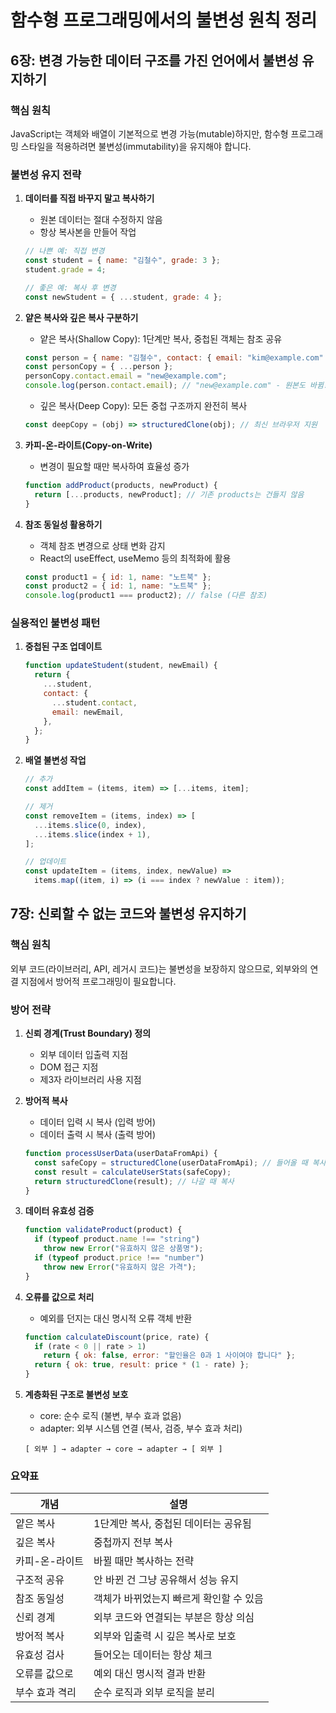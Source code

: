 # 함수형 프로그래밍에서의 불변성 원칙 정리 

## 6장: 변경 가능한 데이터 구조를 가진 언어에서 불변성 유지하기

### 핵심 원칙

JavaScript는 객체와 배열이 기본적으로 변경 가능(mutable)하지만, 함수형 프로그래밍 스타일을 적용하려면 불변성(immutability)을 유지해야 합니다.

### 불변성 유지 전략

1. **데이터를 직접 바꾸지 말고 복사하기**

   - 원본 데이터는 절대 수정하지 않음
   - 항상 복사본을 만들어 작업

   ```javascript
   // 나쁜 예: 직접 변경
   const student = { name: "김철수", grade: 3 };
   student.grade = 4;

   // 좋은 예: 복사 후 변경
   const newStudent = { ...student, grade: 4 };
   ```

2. **얕은 복사와 깊은 복사 구분하기**

   - 얕은 복사(Shallow Copy): 1단계만 복사, 중첩된 객체는 참조 공유

   ```javascript
   const person = { name: "김철수", contact: { email: "kim@example.com" } };
   const personCopy = { ...person };
   personCopy.contact.email = "new@example.com";
   console.log(person.contact.email); // "new@example.com" - 원본도 바뀜!
   ```

   - 깊은 복사(Deep Copy): 모든 중첩 구조까지 완전히 복사

   ```javascript
   const deepCopy = (obj) => structuredClone(obj); // 최신 브라우저 지원
   ```

3. **카피-온-라이트(Copy-on-Write)**

   - 변경이 필요할 때만 복사하여 효율성 증가

   ```javascript
   function addProduct(products, newProduct) {
     return [...products, newProduct]; // 기존 products는 건들지 않음
   }
   ```

4. **참조 동일성 활용하기**
   - 객체 참조 변경으로 상태 변화 감지
   - React의 useEffect, useMemo 등의 최적화에 활용
   ```javascript
   const product1 = { id: 1, name: "노트북" };
   const product2 = { id: 1, name: "노트북" };
   console.log(product1 === product2); // false (다른 참조)
   ```

### 실용적인 불변성 패턴

1. **중첩된 구조 업데이트**

   ```javascript
   function updateStudent(student, newEmail) {
     return {
       ...student,
       contact: {
         ...student.contact,
         email: newEmail,
       },
     };
   }
   ```

2. **배열 불변성 작업**

   ```javascript
   // 추가
   const addItem = (items, item) => [...items, item];

   // 제거
   const removeItem = (items, index) => [
     ...items.slice(0, index),
     ...items.slice(index + 1),
   ];

   // 업데이트
   const updateItem = (items, index, newValue) =>
     items.map((item, i) => (i === index ? newValue : item));
   ```

## 7장: 신뢰할 수 없는 코드와 불변성 유지하기

### 핵심 원칙

외부 코드(라이브러리, API, 레거시 코드)는 불변성을 보장하지 않으므로, 외부와의 연결 지점에서 방어적 프로그래밍이 필요합니다.

### 방어 전략

1. **신뢰 경계(Trust Boundary) 정의**

   - 외부 데이터 입출력 지점
   - DOM 접근 지점
   - 제3자 라이브러리 사용 지점

2. **방어적 복사**

   - 데이터 입력 시 복사 (입력 방어)
   - 데이터 출력 시 복사 (출력 방어)

   ```javascript
   function processUserData(userDataFromApi) {
     const safeCopy = structuredClone(userDataFromApi); // 들어올 때 복사
     const result = calculateUserStats(safeCopy);
     return structuredClone(result); // 나갈 때 복사
   }
   ```

3. **데이터 유효성 검증**

   ```javascript
   function validateProduct(product) {
     if (typeof product.name !== "string")
       throw new Error("유효하지 않은 상품명");
     if (typeof product.price !== "number")
       throw new Error("유효하지 않은 가격");
   }
   ```

4. **오류를 값으로 처리**

   - 예외를 던지는 대신 명시적 오류 객체 반환

   ```javascript
   function calculateDiscount(price, rate) {
     if (rate < 0 || rate > 1)
       return { ok: false, error: "할인율은 0과 1 사이여야 합니다" };
     return { ok: true, result: price * (1 - rate) };
   }
   ```

5. **계층화된 구조로 불변성 보호**
   - core: 순수 로직 (불변, 부수 효과 없음)
   - adapter: 외부 시스템 연결 (복사, 검증, 부수 효과 처리)
   ```
   [ 외부 ] → adapter → core → adapter → [ 외부 ]
   ```

### 요약표

| 개념           | 설명                                    |
| -------------- | --------------------------------------- |
| 얕은 복사      | 1단계만 복사, 중첩된 데이터는 공유됨    |
| 깊은 복사      | 중첩까지 전부 복사                      |
| 카피-온-라이트 | 바뀔 때만 복사하는 전략                 |
| 구조적 공유    | 안 바뀐 건 그냥 공유해서 성능 유지      |
| 참조 동일성    | 객체가 바뀌었는지 빠르게 확인할 수 있음 |
| 신뢰 경계      | 외부 코드와 연결되는 부분은 항상 의심   |
| 방어적 복사    | 외부와 입출력 시 깊은 복사로 보호       |
| 유효성 검사    | 들어오는 데이터는 항상 체크             |
| 오류를 값으로  | 예외 대신 명시적 결과 반환              |
| 부수 효과 격리 | 순수 로직과 외부 로직을 분리            |
